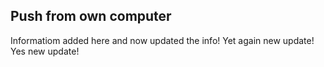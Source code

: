 ## Push from own computer

Informatiom added here and now updated the info! Yet again new update! Yes new update!